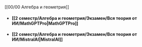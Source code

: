 [[00/00 Алгебра и геометрия]]

- #### [[2 семестр/Алгебра и геометрия/Экзамен/Вся теория от ИИ/MathGPTPro|MathGPTPro]]
- #### [[2 семестр/Алгебра и геометрия/Экзамен/Вся теория от ИИ/MistralAI|MistralAI]]